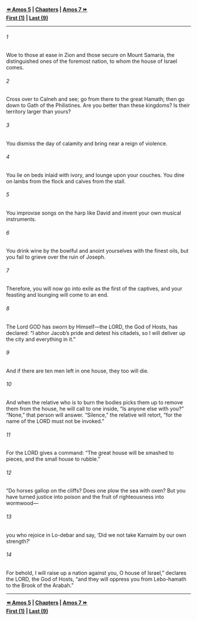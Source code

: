   
**[⏪ Amos 5](./Amos%205.md) | [Chapters](./_index.md) | [Amos 7 ⏩](./Amos%207.md)**  
**[First (1)](./Amos%201.md) | [Last (9)](./Amos%209.md)**  
  
---  
  
###### 1  
Woe to those at ease in Zion and those secure on Mount Samaria, the distinguished ones of the foremost nation, to whom the house of Israel comes.  
  
###### 2  
Cross over to Calneh and see; go from there to the great Hamath; then go down to Gath of the Philistines. Are you better than these kingdoms? Is their territory larger than yours?  
  
###### 3  
You dismiss the day of calamity and bring near a reign of violence.  
  
###### 4  
You lie on beds inlaid with ivory, and lounge upon your couches. You dine on lambs from the flock and calves from the stall.  
  
###### 5  
You improvise songs on the harp like David and invent your own musical instruments.  
  
###### 6  
You drink wine by the bowlful and anoint yourselves with the finest oils, but you fail to grieve over the ruin of Joseph.  
  
###### 7  
Therefore, you will now go into exile as the first of the captives, and your feasting and lounging will come to an end.  
  
###### 8  
The Lord GOD has sworn by Himself—the LORD, the God of Hosts, has declared: “I abhor Jacob’s pride and detest his citadels, so I will deliver up the city and everything in it.”  
  
###### 9  
And if there are ten men left in one house, they too will die.  
  
###### 10  
And when the relative who is to burn the bodies picks them up to remove them from the house, he will call to one inside, “Is anyone else with you?” “None,” that person will answer. “Silence,” the relative will retort, “for the name of the LORD must not be invoked.”  
  
###### 11  
For the LORD gives a command: “The great house will be smashed to pieces, and the small house to rubble.”  
  
###### 12  
“Do horses gallop on the cliffs? Does one plow the sea with oxen? But you have turned justice into poison and the fruit of righteousness into wormwood—  
  
###### 13  
you who rejoice in Lo-debar and say, ‘Did we not take Karnaim by our own strength?’  
  
###### 14  
For behold, I will raise up a nation against you, O house of Israel,” declares the LORD, the God of Hosts, “and they will oppress you from Lebo-hamath to the Brook of the Arabah.”  
  
  
---  
  
**[⏪ Amos 5](./Amos%205.md) | [Chapters](./_index.md) | [Amos 7 ⏩](./Amos%207.md)**  
**[First (1)](./Amos%201.md) | [Last (9)](./Amos%209.md)**  
  
